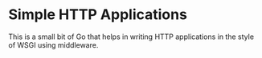 # Simple HTTP Applications

This is a small bit of Go that helps in writing HTTP
applications in the style of WSGI using middleware.